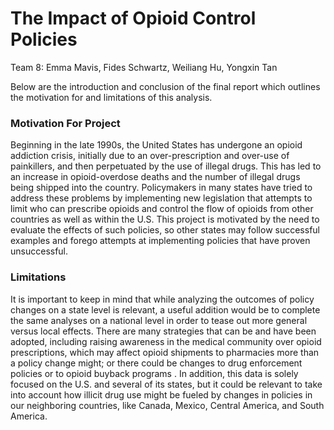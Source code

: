 # The Impact of Opioid Control Policies
Team 8: Emma Mavis, Fides Schwartz, Weiliang Hu, Yongxin Tan

Below are the introduction and conclusion of the final report which outlines the motivation for and limitations of this analysis. 

### Motivation For Project

Beginning in the late 1990s, the United States has undergone an opioid addiction crisis, initially due to an over-prescription and over-use of painkillers, and then perpetuated by the use of illegal drugs. This has led to an increase in opioid-overdose deaths and the number of illegal drugs being shipped into the country. Policymakers in many states have tried to address these problems by implementing new legislation that attempts to limit who can prescribe opioids and control the flow of opioids from other countries as well as within the U.S. This project is motivated by the need to evaluate the effects of such policies, so other states may follow successful examples and forego attempts at implementing policies that have proven unsuccessful. 
  
### Limitations

It is important to keep in mind that while analyzing the outcomes of policy changes on a state level is relevant, a useful addition would be to complete the same analyses on a national level in order to tease out more general versus local effects. There are many strategies that can be and have been adopted, including raising awareness in the medical community over opioid prescriptions, which may affect opioid shipments to pharmacies more than a policy change might; or there could be changes to drug enforcement policies or to opioid buyback programs .
In addition, this data is solely focused on the U.S. and several of its states, but it could be relevant to take into account how illicit drug use might be fueled by changes in policies in our neighboring countries, like Canada, Mexico, Central America, and South America.

